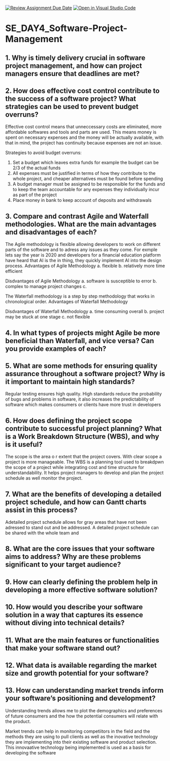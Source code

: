 [![Review Assignment Due Date](https://classroom.github.com/assets/deadline-readme-button-22041afd0340ce965d47ae6ef1cefeee28c7c493a6346c4f15d667ab976d596c.svg)](https://classroom.github.com/a/9pw6JKcu)
[![Open in Visual Studio Code](https://classroom.github.com/assets/open-in-vscode-2e0aaae1b6195c2367325f4f02e2d04e9abb55f0b24a779b69b11b9e10269abc.svg)](https://classroom.github.com/online_ide?assignment_repo_id=18540304&assignment_repo_type=AssignmentRepo)
# SE_DAY4_Software-Project-Management
## 1. Why is timely delivery crucial in software project management, and how can project managers ensure that deadlines are met?

## 2. How does effective cost control contribute to the success of a software project? What strategies can be used to prevent budget overruns?
Effective cost control means that unneccessary costs are eliminated, more affordable softwares and tools and parts are used. This means money is spent on necessary expenses and the money will be actually available, with that in mind, the project has continuity because expenses are not an issue. 

Strategies to avoid budget overruns:
1. Set a budget which leaves extra funds for example the budget can be 2/3 of the actual funds
2. All expenses must be justified in terms of how they contribute to the whole project, and cheaper alternatives must be found before spending
3. A budget manager must be assigned to be responsible for the funds and to keep the team accountable for any expenses they individually incur as part of the project
4. Place money in bank to keep account of deposits and withdrawals

## 3. Compare and contrast Agile and Waterfall methodologies. What are the main advantages and disadvantages of each?
The Agile methodology is flexible allowing developers to work on different parts of the software and to adress any issues as they come. For exmple lets say the 
year is 2020 and developers for a financial education platform have heard that AI is the in thing, they quickly implement AI into the design process.
Advantages of Agile Methodology
a. flexible
b. relatively more time efficient

Disdvantages of Agile Methodology
a. software is susceptible to error
b. complex to manage project changes
c.

The Waterfall methodology is a step by step methodology that works in chronological order. 
Advantages of Waterfall Methodology

Disdvantages of Waterfall Methodology
a. time consuming overall
b. project may be stuck at one stage
c. not flexible


## 4. In what types of projects might Agile be more beneficial than Waterfall, and vice versa? Can you provide examples of each?


## 5. What are some methods for ensuring quality assurance throughout a software project? Why is it important to maintain high standards?
Regular testing ensures high quality. High standards reduce the probability of bugs and problems in software, it also increases the predictability of software which makes consumers or clients have more trust in developers 

## 6. How does defining the project scope contribute to successful project planning? What is a Work Breakdown Structure (WBS), and why is it useful?
The scope is the area  o r extent that the project covers. With clear scope a project is more manageable. The WBS is a planning tool used to breakdpwn the scope of a project while integrating cost and time structure for understandability. It helps project managers to develop and plan the project schedule as well monitor the project.

## 7. What are the benefits of developing a detailed project schedule, and how can Gantt charts assist in this process?
Adetailed project schedule allows for gray areas that have not been adressed to stand out and be addressed. A detailed project schedule can be shared with the whole team and

## 8. What are the core issues that your software aims to address? Why are these problems significant to your target audience?

## 9. How can clearly defining the problem help in developing a more effective software solution?

## 10. How would you describe your software solution in a way that captures its essence without diving into technical details?

## 11. What are the main features or functionalities that make your software stand out?

## 12. What data is available regarding the market size and growth potential for your software?

## 13. How can understanding market trends inform your software’s positioning and development?
Understanding trends allows me to plot the demographics and preferences  of future consumers and the how the potential consumers will relate with the product.

Market trends can help in monitoring competiitors in the field and the methods they are using to pull clients as well as the inovative technology they are implementing into their existing software and product selection. This innovaative technology being implemented is used as a basis for developing the software


